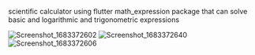 scientific calculator using flutter math_expression package 
that can solve basic and logarithmic and trigonometric expressions

![Screenshot_1683372602](https://user-images.githubusercontent.com/79010097/236621547-7d8d6f3a-9854-4d12-93d1-be280c16f19d.png)
![Screenshot_1683372640](https://user-images.githubusercontent.com/79010097/236621550-058a6834-625b-4879-89eb-2d86e85a5a5f.png)
![Screenshot_1683372606](https://user-images.githubusercontent.com/79010097/236621554-6a70f236-7419-49a1-9cb6-3ad4304d28e3.png)

